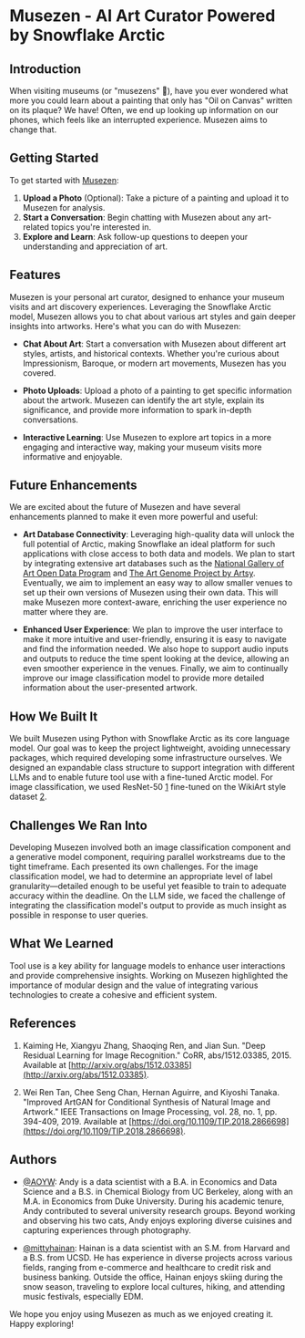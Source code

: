 # Musezen - AI Art Curator Powered by Snowflake Arctic

## Introduction

When visiting museums (or "musezens" 👀), have you ever wondered what more you could learn about a painting that only has "Oil on Canvas" written on its plaque? We have! Often, we end up looking up information on our phones, which feels like an interrupted experience. Musezen aims to change that.

## Getting Started

To get started with [Musezen](https://musezen.streamlit.app/):

1. **Upload a Photo** (Optional): Take a picture of a painting and upload it to Musezen for analysis.
2. **Start a Conversation**: Begin chatting with Musezen about any art-related topics you're interested in.
3. **Explore and Learn**: Ask follow-up questions to deepen your understanding and appreciation of art.

## Features

Musezen is your personal art curator, designed to enhance your museum visits and art discovery experiences. Leveraging the Snowflake Arctic model, Musezen allows you to chat about various art styles and gain deeper insights into artworks. Here's what you can do with Musezen:

- **Chat About Art**: Start a conversation with Musezen about different art styles, artists, and historical contexts. Whether you're curious about Impressionism, Baroque, or modern art movements, Musezen has you covered.
  
- **Photo Uploads**: Upload a photo of a painting to get specific information about the artwork. Musezen can identify the art style, explain its significance, and provide more information to spark in-depth conversations.

- **Interactive Learning**: Use Musezen to explore art topics in a more engaging and interactive way, making your museum visits more informative and enjoyable.

## Future Enhancements

We are excited about the future of Musezen and have several enhancements planned to make it even more powerful and useful:

- **Art Database Connectivity**: Leveraging high-quality data will unlock the full potential of Arctic, making Snowflake an ideal platform for such applications with close access to both data and models. We plan to start by integrating extensive art databases such as the [National Gallery of Art Open Data Program](https://github.com/NationalGalleryOfArt/opendata) and [The Art Genome Project by Artsy](https://www.artsy.net/categories). Eventually, we aim to implement an easy way to allow smaller venues to set up their own versions of Musezen using their own data. This will make Musezen more context-aware, enriching the user experience no matter where they are.

- **Enhanced User Experience**: We plan to improve the user interface to make it more intuitive and user-friendly, ensuring it is easy to navigate and find the information needed. We also hope to support audio inputs and outputs to reduce the time spent looking at the device, allowing an even smoother experience in the venues. Finally, we aim to continually improve our image classification model to provide more detailed information about the user-presented artwork. 

## How We Built It

We built Musezen using Python with Snowflake Arctic as its core language model. Our goal was to keep the project lightweight, avoiding unnecessary packages, which required developing some infrastructure ourselves. We designed an expandable class structure to support integration with different LLMs and to enable future tool use with a fine-tuned Arctic model. For image classification, we used ResNet-50 [1] fine-tuned on the WikiArt style dataset [2].

[1]: http://arxiv.org/abs/1512.03385 "Deep Residual Learning for Image Recognition by Kaiming He, Xiangyu Zhang, Shaoqing Ren, and Jian Sun"
[2]: https://doi.org/10.1109/TIP.2018.2866698 "Improved ArtGAN for Conditional Synthesis of Natural Image and Artwork by Wei Ren Tan, Chee Seng Chan, Hernan Aguirre, and Kiyoshi Tanaka"

## Challenges We Ran Into

Developing Musezen involved both an image classification component and a generative model component, requiring parallel workstreams due to the tight timeframe. Each presented its own challenges. For the image classification model, we had to determine an appropriate level of label granularity—detailed enough to be useful yet feasible to train to adequate accuracy within the deadline. On the LLM side, we faced the challenge of integrating the classification model's output to provide as much insight as possible in response to user queries.

## What We Learned

Tool use is a key ability for language models to enhance user interactions and provide comprehensive insights. Working on Musezen highlighted the importance of modular design and the value of integrating various technologies to create a cohesive and efficient system.

## References

1. Kaiming He, Xiangyu Zhang, Shaoqing Ren, and Jian Sun. "Deep Residual Learning for Image Recognition." CoRR, abs/1512.03385, 2015. Available at [http://arxiv.org/abs/1512.03385](http://arxiv.org/abs/1512.03385).

2. Wei Ren Tan, Chee Seng Chan, Hernan Aguirre, and Kiyoshi Tanaka. "Improved ArtGAN for Conditional Synthesis of Natural Image and Artwork." IEEE Transactions on Image Processing, vol. 28, no. 1, pp. 394-409, 2019. Available at [https://doi.org/10.1109/TIP.2018.2866698](https://doi.org/10.1109/TIP.2018.2866698).

## Authors

- [@AOYW](https://github.com/AOYW): Andy is a data scientist with a B.A. in Economics and Data Science and a B.S. in Chemical Biology from UC Berkeley, along with an M.A. in Economics from Duke University. During his academic tenure, Andy contributed to several university research groups. Beyond working and observing his two cats, Andy enjoys exploring diverse cuisines and capturing experiences through photography.

- [@mittyhainan](https://github.com/mittyhainan): Hainan is a data scientist with an S.M. from Harvard and a B.S. from UCSD. He has experience in diverse projects across various fields, ranging from e-commerce and healthcare to credit risk and business banking. Outside the office, Hainan enjoys skiing during the snow season, traveling to explore local cultures, hiking, and attending music festivals, especially EDM.

We hope you enjoy using Musezen as much as we enjoyed creating it. Happy exploring!